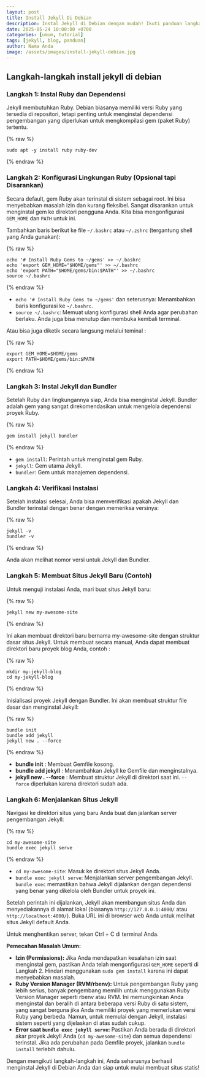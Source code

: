 ```yaml
---
layout: post
title: Install Jekyll Di Debian
description: Instal Jekyll di Debian dengan mudah! Ikuti panduan langkah demi langkah ini untuk install Jekyll di Debian, mulai dari persiapan hingga siap ngoding. Cepat dan efisien!
date: 2025-05-24 10:00:00 +0700
categories: [umum, tutorial]
tags: [jekyll, blog, panduan]
author: Nama Anda
image: /assets/images/install-jekyll-debian.jpg
---
```


## Langkah-langkah install jekyll di debian

### Langkah 1: Instal Ruby dan Dependensi

Jekyll membutuhkan Ruby. Debian biasanya memiliki versi Ruby yang tersedia di repositori, tetapi penting untuk menginstal dependensi pengembangan yang diperlukan untuk mengkompilasi gem (paket Ruby) tertentu.

{% raw %}
```
sudo apt -y install ruby ruby-dev
```
{% endraw %}

### Langkah 2: Konfigurasi Lingkungan Ruby (Opsional tapi Disarankan)

Secara default, gem Ruby akan terinstal di sistem sebagai root. Ini bisa menyebabkan masalah izin dan kurang fleksibel. Sangat disarankan untuk menginstal gem ke direktori pengguna Anda. Kita bisa mengonfigurasi `GEM_HOME` dan `PATH` untuk ini.

Tambahkan baris berikut ke file `~/.bashrc` atau `~/.zshrc` (tergantung shell yang Anda gunakan):

{% raw %}
```
echo '# Install Ruby Gems to ~/gems' >> ~/.bashrc
echo 'export GEM_HOME="$HOME/gems"' >> ~/.bashrc
echo 'export PATH="$HOME/gems/bin:$PATH"' >> ~/.bashrc
source ~/.bashrc
```
{% endraw %}

* `echo '# Install Ruby Gems to ~/gems'` dan seterusnya: Menambahkan baris konfigurasi ke `~/.bashrc`.
* `source ~/.bashrc`: Memuat ulang konfigurasi shell Anda agar perubahan berlaku. Anda juga bisa menutup dan membuka kembali terminal.

Atau bisa juga diketik secara langsung melalui teminal :

{% raw %}
```
export GEM_HOME=$HOME/gems
export PATH=$HOME/gems/bin:$PATH
```
{% endraw %}

### Langkah 3: Instal Jekyll dan Bundler

Setelah Ruby dan lingkungannya siap, Anda bisa menginstal Jekyll. Bundler adalah gem yang sangat direkomendasikan untuk mengelola dependensi proyek Ruby.

{% raw %}
```
gem install jekyll bundler
```
{% endraw %}

* `gem install`: Perintah untuk menginstal gem Ruby.
* `jekyll`: Gem utama Jekyll.
* `bundler`: Gem untuk manajemen dependensi.

### Langkah 4: Verifikasi Instalasi

Setelah instalasi selesai, Anda bisa memverifikasi apakah Jekyll dan Bundler terinstal dengan benar dengan memeriksa versinya:

{% raw %}
```
jekyll -v
bundler -v
```
{% endraw %}

Anda akan melihat nomor versi untuk Jekyll dan Bundler.

### Langkah 5: Membuat Situs Jekyll Baru (Contoh)

Untuk menguji instalasi Anda, mari buat situs Jekyll baru:

{% raw %}
```
jekyll new my-awesome-site
```
{% endraw %}

Ini akan membuat direktori baru bernama my-awesome-site dengan struktur dasar situs Jekyll.
Untuk membuat secara manual, Anda dapat membuat direktori baru proyek blog Anda, contoh :

{% raw %}
```
mkdir my-jekyll-blog
cd my-jekyll-blog
```
{% endraw %}

Inisialisasi proyek Jekyll dengan Bundler. Ini akan membuat struktur file dasar dan menginstal Jekyll:

{% raw %}
```
bundle init
bundle add jekyll
jekyll new . --force
```
{% endraw %}

* **bundle init** : Membuat Gemfile kosong.
* **bundle add jekyll** : Menambahkan Jekyll ke Gemfile dan menginstalnya.
* **jekyll new . --force** : Membuat struktur Jekyll di direktori saat ini. `--force` diperlukan karena direktori sudah ada.

### Langkah 6: Menjalankan Situs Jekyll

Navigasi ke direktori situs yang baru Anda buat dan jalankan server pengembangan Jekyll:

{% raw %}
```
cd my-awesome-site
bundle exec jekyll serve
```
{% endraw %}

* `cd my-awesome-site`: Masuk ke direktori situs Jekyll Anda.
* `bundle exec jekyll serve`: Menjalankan server pengembangan Jekyll. `bundle exec` memastikan bahwa Jekyll dijalankan dengan dependensi yang benar yang dikelola oleh Bundler untuk proyek ini.

Setelah perintah ini dijalankan, Jekyll akan membangun situs Anda dan menyediakannya di alamat lokal (biasanya `http://127.0.0.1:4000/` atau `http://localhost:4000/`). Buka URL ini di browser web Anda untuk melihat situs Jekyll default Anda.

Untuk menghentikan server, tekan Ctrl + C di terminal Anda.

**Pemecahan Masalah Umum:**

* **Izin (Permissions):** Jika Anda mendapatkan kesalahan izin saat menginstal gem, pastikan Anda telah mengonfigurasi `GEM_HOME` seperti di Langkah 2. Hindari menggunakan `sudo gem install` karena ini dapat menyebabkan masalah.
* **Ruby Version Manager (RVM/rbenv):** Untuk pengembangan Ruby yang lebih serius, banyak pengembang memilih untuk menggunakan Ruby Version Manager seperti rbenv atau RVM. Ini memungkinkan Anda menginstal dan beralih di antara beberapa versi Ruby di satu sistem, yang sangat berguna jika Anda memiliki proyek yang memerlukan versi Ruby yang berbeda. Namun, untuk memulai dengan Jekyll, instalasi sistem seperti yang dijelaskan di atas sudah cukup.
* **Error saat `bundle exec jekyll serve`:** Pastikan Anda berada di direktori akar proyek Jekyll Anda (`cd my-awesome-site`) dan semua dependensi terinstal. Jika ada perubahan pada Gemfile proyek, jalankan `bundle install` terlebih dahulu.

Dengan mengikuti langkah-langkah ini, Anda seharusnya berhasil menginstal Jekyll di Debian Anda dan siap untuk mulai membuat situs statis!

